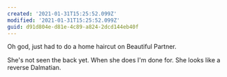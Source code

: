 ```yaml
---
created: '2021-01-31T15:25:52.099Z'
modified: '2021-01-31T15:25:52.099Z'
guid: d91d804e-d81e-4c89-a824-2dcd144eb40f
---
```

Oh god, just had to do a home haircut on Beautiful Partner.

She's not seen the back yet. When she does I'm done for. She looks like a reverse Dalmatian.
